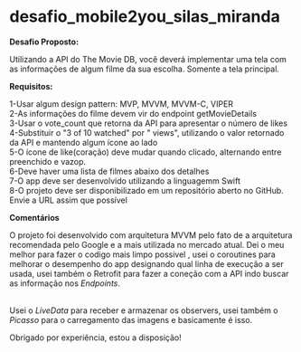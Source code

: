 # desafio_mobile2you_silas_miranda

<b>Desafio Proposto:</b>

Utilizando a API do The Movie DB, você deverá implementar uma tela com as informações de algum filme da
sua escolha. Somente a tela principal.

<b>Requisitos:</b>

1-Usar algum design pattern: MVP, MVVM, MVVM-C, VIPER <br>
2-As informações do filme devem vir do endpoint getMovieDetails<br>
3-Usar o vote_count que retorna da API para apresentar o número de likes<br>
4-Substituir o "3 of 10 watched" por "<popularity> views", utilizando o valor retornado da API e mantendo algum ícone ao lado<br>
5-O ícone de like(coração) deve mudar quando clicado, alternando entre preenchido e vazop.<br>
6-Deve haver uma lista de filmes abaixo dos detalhes<br>
7-O app deve ser desenvolvido utilizando a linguagemm Swift<br>
8-O projeto deve ser disponibilizado em um repositório aberto no GitHub. Envie a URL assim que possível<br>

<b>Comentários</b>

O projeto foi desenvolvido com arquitetura MVVM pelo fato de a arquitetura recomendada pelo Google e a mais utilizada no mercado atual. Dei o meu melhor
para fazer o codigo mais limpo possivel , usei o coroutines para melhorar o desempenho do app designando qual linha de execução a ser usada, usei também o Retrofit 
para fazer a coneção com a API indo buscar as informação nos <i>Endpoints</i>.<br><br>

Usei o <i>LiveData</i> para receber e armazenar os observers, usei também o <i> Picasso </i> para o carregamento das imagens e basicamente é isso.

Obrigado por experiência, estou a disposição! 
